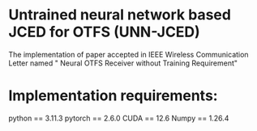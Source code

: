 # Untrained neural network based JCED for OTFS (UNN-JCED)
The implementation of paper accepted in IEEE Wireless Communication Letter named " Neural OTFS Receiver without Training Requirement"

# Implementation requirements:
python == 3.11.3
pytorch == 2.6.0 
CUDA == 12.6
Numpy == 1.26.4
